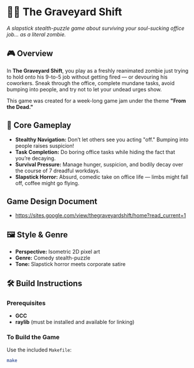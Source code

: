 # 🧟‍♂️ The Graveyard Shift

*A slapstick stealth-puzzle game about surviving your soul-sucking office job... as a literal zombie.*

## 🎮 Overview

In **The Graveyard Shift**, you play as a freshly reanimated zombie just trying to hold onto his 9-to-5 job without getting fired — or devouring his coworkers. Sneak through the office, complete mundane tasks, avoid bumping into people, and try not to let your undead urges show.

This game was created for a week-long game jam under the theme **"From the Dead."**

## 🧠 Core Gameplay

- **Stealthy Navigation:** Don’t let others see you acting "off." Bumping into people raises suspicion!
- **Task Completion:** Do boring office tasks while hiding the fact that you’re decaying.
- **Survival Pressure:** Manage hunger, suspicion, and bodily decay over the course of 7 dreadful workdays.
- **Slapstick Horror:** Absurd, comedic take on office life — limbs might fall off, coffee might go flying.

## Game Design Document
- https://sites.google.com/view/thegraveyardshift/home?read_current=1

## 🖼️ Style & Genre

- **Perspective:** Isometric 2D pixel art
- **Genre:** Comedy stealth-puzzle
- **Tone:** Slapstick horror meets corporate satire

## 🛠️ Build Instructions

### Prerequisites

- **GCC**
- **raylib** (must be installed and available for linking)

### To Build the Game

Use the included `Makefile`:

```bash
make
